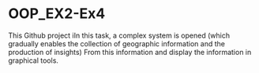 # OOP_EX2-Ex4
This Github project iIn this task, a complex system is opened (which gradually enables the collection of geographic information and the production of insights)
From this information and display the information in graphical tools.
